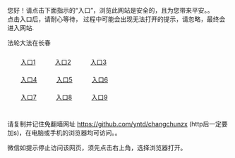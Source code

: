 您好！请点击下面指示的“入口”，浏览此网站是安全的，且为您带来平安。。 <br/>
点击入口后，请耐心等待， 过程中可能会出现无法打开的提示，请忽略，最终会进入网站. </br>

法轮大法在长春<br/>
<div style="padding:10px"><a style="margin:20px" target="_blank" href="https://d2476htaei2yrn.cloudfront.net/2Qpsp?wdyzf" id="ccLink1" rel="nofollow">入口1</a> <a target="_blank" style="margin:20px" href="https://d3m81vg6ynk0z6.cloudfront.net/2Qpsp?ikjjh" id="ccLink2" rel="nofollow">入口2</a> <a style="margin:20px" target="_blank" href="https://d3g4tb2d4b5qod.cloudfront.net/2Qpsp?rtwmp" id="ccLink3" rel="nofollow">入口3</a></div>

<div style="padding:10px" ><a style="margin:20px" target="_blank" href="https://d2476htaei2yrn.cloudfront.net/2Qpsp?wdyzf" id="ccLink4" rel="nofollow">入口4</a> <a style="margin:20px" href="https://d3m81vg6ynk0z6.cloudfront.net/2Qpsp?ikjjh" target="_blank" id="ccLink5" rel="nofollow">入口5</a> <a style="margin:20px" href="https://d3g4tb2d4b5qod.cloudfront.net/2Qpsp?rtwmp" target="_blank" id="ccLink6" rel="nofollow">入口6</a></div>

<div style="padding:10px"><a style="margin:20px" target="_blank" href="https://d2476htaei2yrn.cloudfront.net/2Qpsp?wdyzf" id="ccLink7" rel="nofollow">入口7</a> <a style="margin:20px" href="https://d3m81vg6ynk0z6.cloudfront.net/2Qpsp?ikjjh" target="_blank" id="ccLink8" rel="nofollow">入口8</a> <a style="margin:20px" target="_blank" href="https://d3g4tb2d4b5qod.cloudfront.net/2Qpsp?rtwmp" id="ccLink9" rel="nofollow">入口9</a></div>

<br/>



请复制并记住免翻墙网址 https://github.com/yntd/changchunzx (http后一定要加s)，在电脑或手机的浏览器均可访问。。<br/>

微信如提示停止访问该网页，须先点击右上角，选择浏览器打开。
